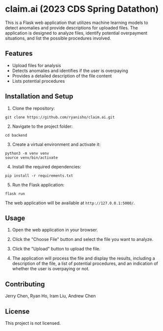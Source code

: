 # claim.ai (2023 CDS Spring Datathon)

This is a Flask web application that utilizes machine learning models to detect anomalies and provide descriptions for uploaded files. The application is designed to analyze files, identify potential overpayment situations, and list the possible procedures involved.

## Features

- Upload files for analysis
- Detects anomalies and identifies if the user is overpaying
- Provides a detailed description of the file content
- Lists potential procedures

## Installation and Setup

1. Clone the repository:
```
git clone https://github.com/ryanisho/claim.ai.git
```

2. Navigate to the project folder:
```
cd backend
```

3. Create a virtual environment and activate it:
```
python3 -m venv venv
source venv/bin/activate
```

4. Install the required dependencies:
```
pip install -r requirements.txt
```

5. Run the Flask application:
```
flask run
```

The web application will be available at `http://127.0.0.1:5000/`.

## Usage

1. Open the web application in your browser.

2. Click the "Choose File" button and select the file you want to analyze.

3. Click the "Upload" button to upload the file.

4. The application will process the file and display the results, including a description of the file, a list of potential procedures, and an indication of whether the user is overpaying or not.

## Contributing

Jerry Chen, Ryan Ho, Iram Liu, Andrew Chen

## License

This project is not licensed. 